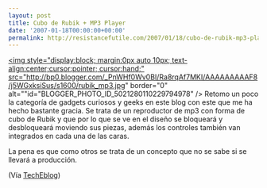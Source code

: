 ```yaml
---
layout: post
title: Cubo de Rubik + MP3 Player
date: '2007-01-18T00:00:00+00:00'
permalink: http://resistancefutile.com/2007/01/18/cubo-de-rubik-mp3-player/
---
```

<a href="http://www.yankodesign.com/product_info.php?products_id=1548"><img style="display:block; margin:0px auto 10px; text-align:center;cursor:pointer; cursor:hand;" src="http://bp0.blogger.com/_PnWHf0Wv0BI/Ra8rqAf7MKI/AAAAAAAAAF8/j5WGxksiSus/s1600/rubik_mp3.jpg" border="0" alt=""id="BLOGGER_PHOTO_ID_5021280110229794978" /></a>
Retomo un poco la categoría de gadgets curiosos y geeks en este blog con este que me ha hecho bastante gracia. Se trata de un reproductor de mp3 con forma de cubo de Rubik y que por lo que se ve en el diseño se bloqueará y desbloqueará moviendo sus piezas, además los controles también van integrados en cada una de las caras.

La pena es que como otros se trata de un concepto que no se sabe si se llevará a producción.

(Vía <a href="http://www.techeblog.com/index.php/tech-gadget/rubiks-cube-mp3-player">TechEblog</a>)
